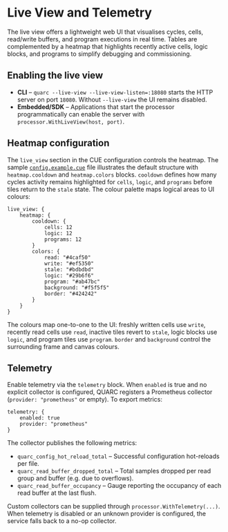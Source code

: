 # Live View and Telemetry

The live view offers a lightweight web UI that visualises cycles, cells, read/write buffers, and program executions in real time. Tables are complemented by a heatmap that highlights recently active cells, logic blocks, and programs to simplify debugging and commissioning.

## Enabling the live view

* **CLI** – `quarc --live-view --live-view-listen=:18080` starts the HTTP server on port `18080`. Without `--live-view` the UI remains disabled.
* **Embedded/SDK** – Applications that start the processor programmatically can enable the server with `processor.WithLiveView(host, port)`.

## Heatmap configuration

The `live_view` section in the CUE configuration controls the heatmap. The sample [`config.example.cue`](../config.example.cue) file illustrates the default structure with `heatmap.cooldown` and `heatmap.colors` blocks. `cooldown` defines how many cycles activity remains highlighted for `cells`, `logic`, and `programs` before tiles return to the `stale` state. The colour palette maps logical areas to UI colours:

```cue
live_view: {
    heatmap: {
        cooldown: {
            cells: 12
            logic: 12
            programs: 12
        }
        colors: {
            read: "#4caf50"
            write: "#ef5350"
            stale: "#bdbdbd"
            logic: "#29b6f6"
            program: "#ab47bc"
            background: "#f5f5f5"
            border: "#424242"
        }
    }
}
```

The colours map one-to-one to the UI: freshly written cells use `write`, recently read cells use `read`, inactive tiles revert to `stale`, logic blocks use `logic`, and program tiles use `program`. `border` and `background` control the surrounding frame and canvas colours.

## Telemetry

Enable telemetry via the `telemetry` block. When `enabled` is true and no explicit collector is configured, QUARC registers a Prometheus collector (`provider: "prometheus"` or empty). To export metrics:

```cue
telemetry: {
    enabled: true
    provider: "prometheus"
}
```

The collector publishes the following metrics:

* `quarc_config_hot_reload_total` – Successful configuration hot-reloads per file.
* `quarc_read_buffer_dropped_total` – Total samples dropped per read group and buffer (e.g. due to overflows).
* `quarc_read_buffer_occupancy` – Gauge reporting the occupancy of each read buffer at the last flush.

Custom collectors can be supplied through `processor.WithTelemetry(...)`. When telemetry is disabled or an unknown provider is configured, the service falls back to a no-op collector.
